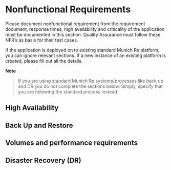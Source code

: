 # Nonfunctional Requirements

Please document nonfunctional requirement from the requirement document, response times, high availability and criticality of the application must be documented in this section. Quality Assurance must follow these NFR’s as basis for their test cases.

If the application is deployed on to existing standard Munich Re platform, you can ignore relevant sections. If a new instance of an existing platform is created, please fill out all the details.

**Note**

> If you are using standard Munich Re systems/processes like back up and DR you do not complete the sections below. Simply, specify that you are following the standard process instead.

## High Availability

## Back Up and Restore

## Volumes and performance requirements

## Disaster Recovery (DR)